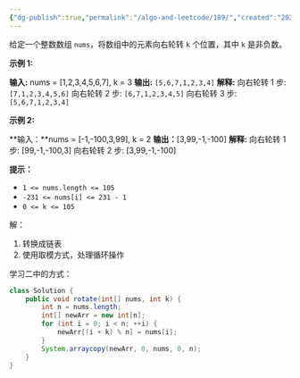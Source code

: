 ```yaml
---
{"dg-publish":true,"permalink":"/algo-and-leetcode/189/","created":"2024-04-28T10:15:06.882+08:00","updated":"2024-04-28T10:20:25.856+08:00"}
---
```


给定一个整数数组 `nums`，将数组中的元素向右轮转 `k` 个位置，其中 `k` 是非负数。

**示例 1:**

**输入:** nums = [1,2,3,4,5,6,7], k = 3
**输出:** `[5,6,7,1,2,3,4]`
**解释:**
向右轮转 1 步: `[7,1,2,3,4,5,6]`
向右轮转 2 步: `[6,7,1,2,3,4,5]`
向右轮转 3 步: `[5,6,7,1,2,3,4]`

**示例 2:**

**输入：**nums = [-1,-100,3,99], k = 2
**输出：**[3,99,-1,-100]
**解释:** 
向右轮转 1 步: [99,-1,-100,3]
向右轮转 2 步: [3,99,-1,-100]

**提示：**

- `1 <= nums.length <= 105`
- `-231 <= nums[i] <= 231 - 1`
- `0 <= k <= 105`

解：
1. 转换成链表
2. 使用取模方式，处理循环操作

学习二中的方式：
```java
class Solution {
    public void rotate(int[] nums, int k) {
        int n = nums.length;
        int[] newArr = new int[n];
        for (int i = 0; i < n; ++i) {
            newArr[(i + k) % n] = nums[i];
        }
        System.arraycopy(newArr, 0, nums, 0, n);
    }
}
```